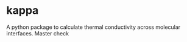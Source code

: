 # kappa
A python package to calculate thermal conductivity across molecular interfaces. Master check
